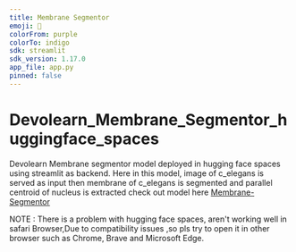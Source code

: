 ```yaml
---
title: Membrane Segmentor
emoji: 🏃
colorFrom: purple
colorTo: indigo
sdk: streamlit
sdk_version: 1.17.0
app_file: app.py
pinned: false
---
```



# Devolearn_Membrane_Segmentor_huggingface_spaces
Devolearn Membrane segmentor  model deployed in hugging face spaces using streamlit as backend.
Here in this model, image of c_elegans is served as input then membrane of c_elegans is segmented and parallel centroid of nucleus is extracted 
check out model here [Membrane-Segmentor](https://huggingface.co/spaces/devoworm-group/membrane_segmentation)

NOTE : There is a problem with hugging face spaces, aren't working well in safari Browser,Due to compatibility issues ,so pls try to open it in other browser such as Chrome, Brave and  Microsoft Edge.
